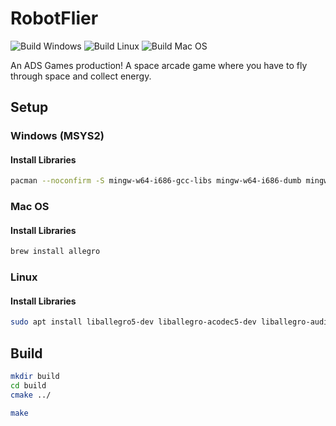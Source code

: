 # RobotFlier

![Build Windows](https://github.com/AdsGames/RobotFlier/workflows/Build%20Windows/badge.svg)
![Build Linux](https://github.com/AdsGames/RobotFlier/workflows/Build%20Linux/badge.svg)
![Build Mac OS](https://github.com/AdsGames/RobotFlier/workflows/Build%20Mac%20OS/badge.svg)

An ADS Games production! A space arcade game where you have to fly through space and collect energy.

## Setup

### Windows (MSYS2)

#### Install Libraries

```bash
pacman --noconfirm -S mingw-w64-i686-gcc-libs mingw-w64-i686-dumb mingw-w64-i686-flac mingw-w64-i686-opusfile mingw-w64-i686-freetype mingw-w64-i686-libjpeg-turbo mingw-w64-i686-libpng mingw-w64-i686-libvorbis mingw-w64-i686-libwebp mingw-w64-i686-openal mingw-w64-i686-physfs mingw-w64-i686-allegro
```

### Mac OS

#### Install Libraries

```bash
brew install allegro
```

### Linux

#### Install Libraries

```bash
sudo apt install liballegro5-dev liballegro-acodec5-dev liballegro-audio5-dev liballegro-image5-dev liballegro-dialog5-dev liballegro-ttf5-dev
```

## Build

```bash
mkdir build
cd build
cmake ../
```

```bash
make
```

